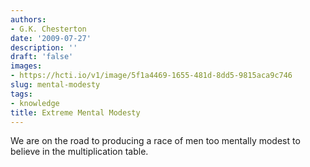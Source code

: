 ```yaml
---
authors:
- G.K. Chesterton
date: '2009-07-27'
description: ''
draft: 'false'
images:
- https://hcti.io/v1/image/5f1a4469-1655-481d-8dd5-9815aca9c746
slug: mental-modesty
tags:
- knowledge
title: Extreme Mental Modesty
---
```


We are on the road to producing a race of men too mentally modest to believe in the multiplication table.